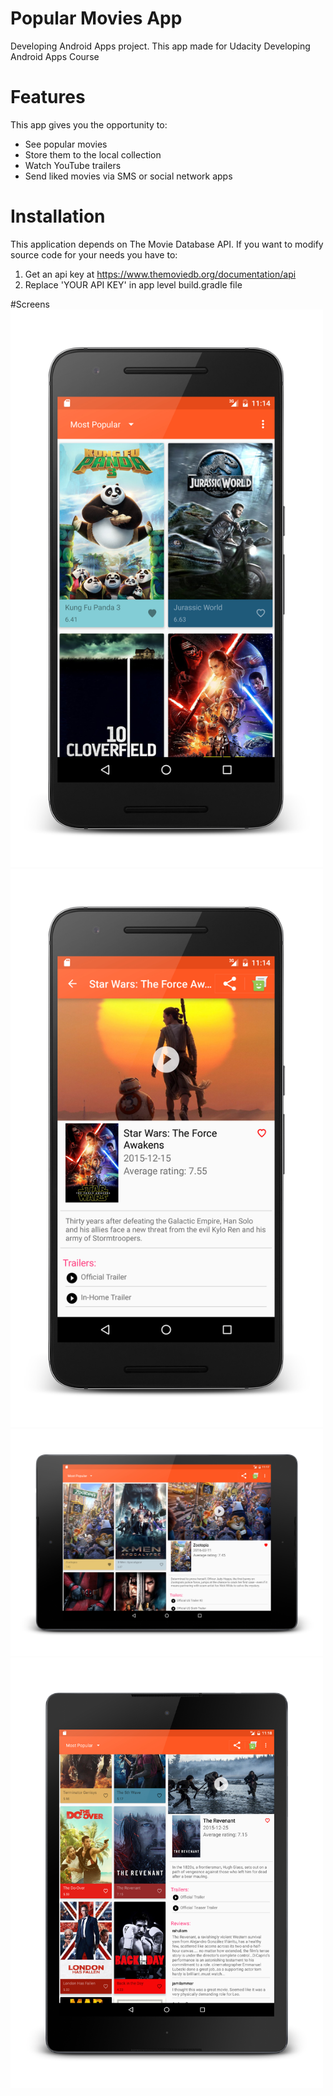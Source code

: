# Popular Movies App
Developing Android Apps project.
This app made for Udacity Developing Android Apps Course

# Features
This app gives you the opportunity to:

* See popular movies
* Store them to the local collection
* Watch YouTube trailers
* Send liked movies via SMS or social network apps

# Installation

This application depends on The Movie Database API. 
If you want to modify source code for your needs you have to:

1. Get an api key at https://www.themoviedb.org/documentation/api
2. Replace 'YOUR API KEY' in app level build.gradle file

#Screens
<img src="https://github.com/newfobject/popular-movies/blob/master/art/popular%20movies%20(1).jpg" width="500">
<img src="https://github.com/newfobject/popular-movies/blob/master/art/popular%20movies%20(2).jpg" width="500">
<img src="https://github.com/newfobject/popular-movies/blob/master/art/popular%20movies%20(4).jpg" width="500">
<img src="https://github.com/newfobject/popular-movies/blob/master/art/popular%20movies%20(6).jpg" width="500">



